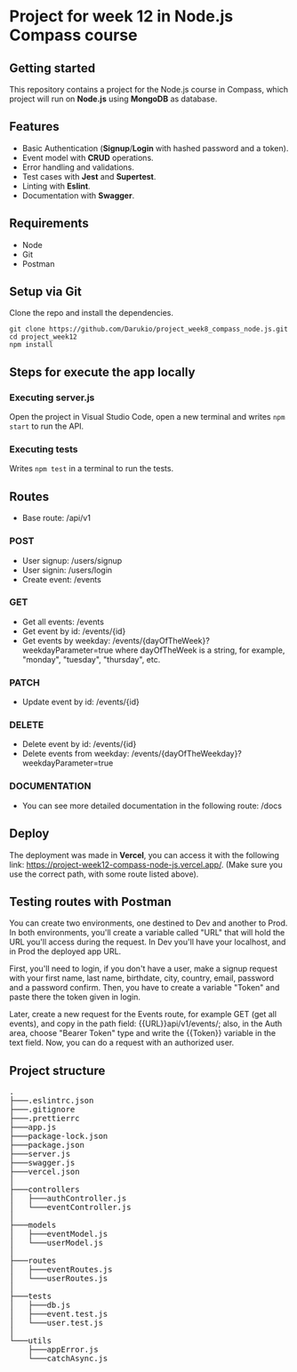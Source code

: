 # Project for week 12 in Node.js Compass course

## Getting started

This repository contains a project for the Node.js course in Compass, which project will run on **Node.js** using **MongoDB** as database.

## Features

-   Basic Authentication (**Signup**/**Login** with hashed password and a token).
-   Event model with **CRUD** operations.
-   Error handling and validations.
-   Test cases with **Jest** and **Supertest**.
-   Linting with **Eslint**.
-   Documentation with **Swagger**.

## Requirements

-   Node
-   Git
-   Postman

## Setup via Git

Clone the repo and install the dependencies.

```
git clone https://github.com/Darukio/project_week8_compass_node.js.git
cd project_week12
npm install
```

## Steps for execute the app locally

### Executing server.js

Open the project in Visual Studio Code, open a new terminal and writes `npm start` to run the API.

### Executing tests

Writes `npm test` in a terminal to run the tests.

## Routes

-   Base route: /api/v1

### POST

-   User signup: /users/signup
-   User signin: /users/login
-   Create event: /events

### GET

-   Get all events: /events
-   Get event by id: /events/{id}
-   Get events by weekday: /events/{dayOfTheWeek}?weekdayParameter=true
    where dayOfTheWeek is a string, for example, "monday", "tuesday", "thursday", etc.

### PATCH

-   Update event by id: /events/{id}

### DELETE

-   Delete event by id: /events/{id}
-   Delete events from weekday: /events/{dayOfTheWeekday}?weekdayParameter=true

### DOCUMENTATION

-   You can see more detailed documentation in the following route: /docs

## Deploy

The deployment was made in **Vercel**, you can access it with the following link: https://project-week12-compass-node-js.vercel.app/.
(Make sure you use the correct path, with some route listed above).

## Testing routes with Postman

You can create two environments, one destined to Dev and another to Prod. In both environments, you'll create a variable called "URL" that will hold the URL you'll access during the request. In Dev you'll have your localhost, and in Prod the deployed app URL.

First, you'll need to login, if you don't have a user, make a signup request with your first name, last name, birthdate, city, country, email, password and a password confirm. Then, you have to create a variable "Token" and paste there the token given in login.

Later, create a new request for the Events route, for example GET (get all events), and copy in the path field: {{URL}}api/v1/events/; also, in the Auth area, choose "Bearer Token" type and write the {{Token}} variable in the text field. Now, you can do a request with an authorized user.

## Project structure

<pre>
.
├───.eslintrc.json
├───.gitignore
├───.prettierrc
├───app.js
├───package-lock.json
├───package.json
├───server.js
├───swagger.js
├───vercel.json
│
├───controllers
│   ├───authController.js
│   └───eventController.js
│
├───models
│   ├───eventModel.js
│   └───userModel.js
│
├───routes
│   ├───eventRoutes.js
│   └───userRoutes.js
│
├───tests
│   ├───db.js
│   ├───event.test.js
│   └───user.test.js
│
└───utils
    ├───appError.js
    └───catchAsync.js
</pre>
